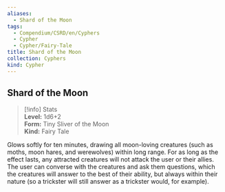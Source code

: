 ```yaml
---
aliases:
  - Shard of the Moon
tags:
  - Compendium/CSRD/en/Cyphers
  - Cypher
  - Cypher/Fairy-Tale
title: Shard of the Moon
collection: Cyphers
kind: Cypher
---
```

## Shard of the Moon  
>[!info] Stats  
> **Level:** 1d6+2  
> **Form:** Tiny Sliver of the Moon  
> **Kind:** Fairy Tale
  
Glows softly for ten minutes, drawing all moon-loving creatures (such as moths, moon hares, and werewolves) within long range. For as long as the effect lasts, any attracted creatures will not attack the user or their allies. The user can converse with the creatures and ask them questions, which the creatures will answer to the best of their ability, but always within their nature (so a trickster will still answer as a trickster would, for example).